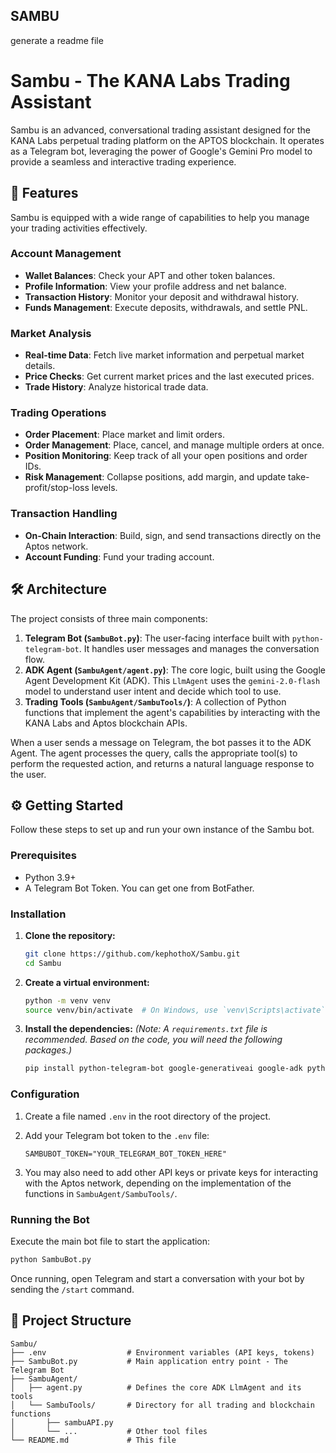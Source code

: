 ## SAMBU

generate a readme file

# Sambu - The KANA Labs Trading Assistant

Sambu is an advanced, conversational trading assistant designed for the KANA Labs perpetual trading platform on the APTOS blockchain. It operates as a Telegram bot, leveraging the power of Google's Gemini Pro model to provide a seamless and interactive trading experience.

## 🚀 Features

Sambu is equipped with a wide range of capabilities to help you manage your trading activities effectively.

### Account Management

- **Wallet Balances**: Check your APT and other token balances.
- **Profile Information**: View your profile address and net balance.
- **Transaction History**: Monitor your deposit and withdrawal history.
- **Funds Management**: Execute deposits, withdrawals, and settle PNL.

### Market Analysis

- **Real-time Data**: Fetch live market information and perpetual market details.
- **Price Checks**: Get current market prices and the last executed prices.
- **Trade History**: Analyze historical trade data.

### Trading Operations

- **Order Placement**: Place market and limit orders.
- **Order Management**: Place, cancel, and manage multiple orders at once.
- **Position Monitoring**: Keep track of all your open positions and order IDs.
- **Risk Management**: Collapse positions, add margin, and update take-profit/stop-loss levels.

### Transaction Handling

- **On-Chain Interaction**: Build, sign, and send transactions directly on the Aptos network.
- **Account Funding**: Fund your trading account.

## 🛠️ Architecture

The project consists of three main components:

1. **Telegram Bot (`SambuBot.py`)**: The user-facing interface built with `python-telegram-bot`. It handles user messages and manages the conversation flow.
2. **ADK Agent (`SambuAgent/agent.py`)**: The core logic, built using the Google Agent Development Kit (ADK). This `LlmAgent` uses the `gemini-2.0-flash` model to understand user intent and decide which tool to use.
3. **Trading Tools (`SambuAgent/SambuTools/`)**: A collection of Python functions that implement the agent's capabilities by interacting with the KANA Labs and Aptos blockchain APIs.

When a user sends a message on Telegram, the bot passes it to the ADK Agent. The agent processes the query, calls the appropriate tool(s) to perform the requested action, and returns a natural language response to the user.

## ⚙️ Getting Started

Follow these steps to set up and run your own instance of the Sambu bot.

### Prerequisites

- Python 3.9+
- A Telegram Bot Token. You can get one from BotFather.

### Installation

1. **Clone the repository:**

    ```sh
    git clone https://github.com/kephothoX/Sambu.git
    cd Sambu
    ```

2. **Create a virtual environment:**

    ```sh
    python -m venv venv
    source venv/bin/activate  # On Windows, use `venv\Scripts\activate`
    ```

3. **Install the dependencies:**
    *(Note: A `requirements.txt` file is recommended. Based on the code, you will need the following packages.)*

    ```sh
    pip install python-telegram-bot google-generativeai google-adk python-dotenv uvicorn
    ```

### Configuration

1. Create a file named `.env` in the root directory of the project.
2. Add your Telegram bot token to the `.env` file:

    ```
    SAMBUBOT_TOKEN="YOUR_TELEGRAM_BOT_TOKEN_HERE"
    ```

3. You may also need to add other API keys or private keys for interacting with the Aptos network, depending on the implementation of the functions in `SambuAgent/SambuTools/`.

### Running the Bot

Execute the main bot file to start the application:

```sh
python SambuBot.py
```

Once running, open Telegram and start a conversation with your bot by sending the `/start` command.

## 📂 Project Structure

```
Sambu/
├── .env                  # Environment variables (API keys, tokens)
├── SambuBot.py           # Main application entry point - The Telegram Bot
├── SambuAgent/
│   ├── agent.py          # Defines the core ADK LlmAgent and its tools
│   └── SambuTools/       # Directory for all trading and blockchain functions
│       ├── sambuAPI.py
│       └── ...           # Other tool files
└── README.md             # This file
```
